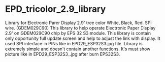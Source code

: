 # EPD_tricolor_2.9_library
Library for Electronic Parer Display 2.9' tree color White, Black, Red. SPI wire. (GDEM029C90)
This library to help operate Electronic Paper Display 2.9' on GDEM029C90 chip by EPS 32 S3 module. 
This library is contain only opportunity full update screen and help to adjust the link with display.
It used SPI interface in PINs like in EPD29_ESP32S3.jpg file. Library is extremely simple and doesn't contain another functions. 
It's must show picture like in EPD29_ESP32S3_.jpg after burn EPS32S3.
